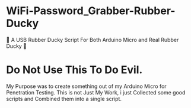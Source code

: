 # WiFi-Password_Grabber-Rubber-Ducky
🐤   A USB Rubber Ducky Script For Both Arduino Micro and Real Rubber Ducky 🐥

# Do Not Use This To Do Evil.
  My Purpose was to create something out of my Arduino Micro for Penetration Testing.
  This is not Just My Work, i just Collected some good scripts and Combined them into a single script. 
